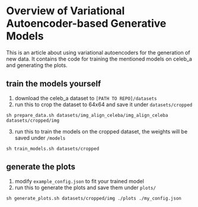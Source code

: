 # Overview of Variational Autoencoder-based Generative Models
This is an article about using variational autoencoders for the generation of new data. It contains the code for training the mentioned models on celeb_a and generating the plots. 

## train the models yourself
1. download the celeb_a dataset to ```[PATH TO REPO]/datasets```
2. run this to crop the dataset to 64x64 and save it under ```datasets/cropped```
```shell
sh prepare_data.sh datasets/img_align_celeba/img_align_celeba datasets/cropped/img
```
3. run this to train the models on the cropped dataset, the weights will be saved under ```/models```
```shell
sh train_models.sh datasets/cropped
```

## generate the plots
1. modify ```example_config.json``` to fit your trained model
2. run this to generate the plots and save them under ```plots/```
```shell
sh generate_plots.sh datasets/cropped/img ./plots ./my_config.json
```
